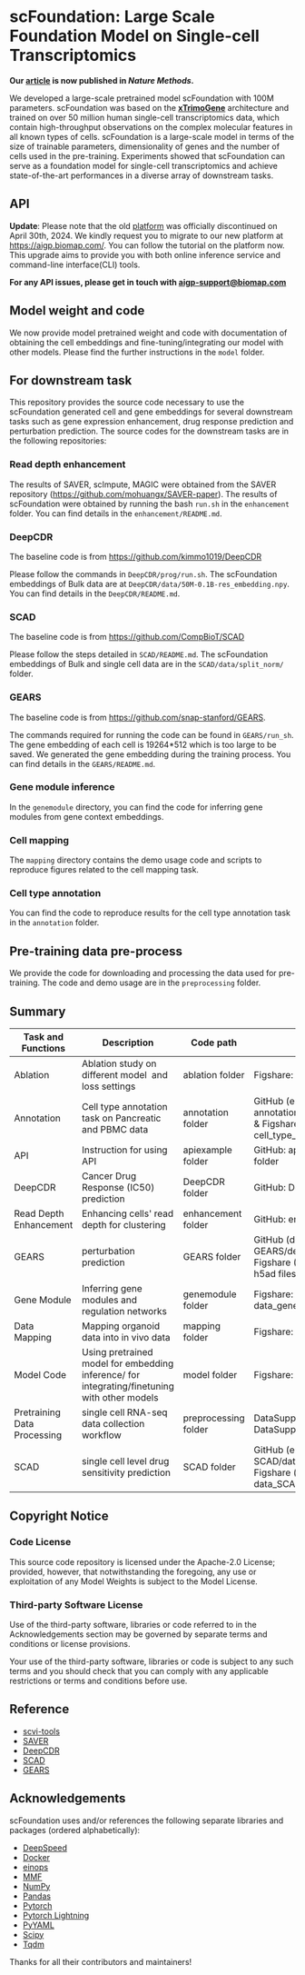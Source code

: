 # scFoundation: Large Scale Foundation Model on Single-cell Transcriptomics

**Our [article](https://www.nature.com/articles/s41592-024-02305-7) is now published in *Nature Methods*.**

We developed a large-scale pretrained model scFoundation with 100M parameters. scFoundation was based on the **[xTrimoGene](https://proceedings.neurips.cc/paper_files/paper/2023/hash/db68f1c25678f72561ab7c97ce15d912-Abstract-Conference.html)** architecture and trained on over 50 million human single-cell transcriptomics data, which contain high-throughput observations on the complex molecular features in all known types of cells. scFoundation is a large-scale model in terms of the size of trainable parameters, dimensionality of genes and the number of cells used in the pre-training. Experiments showed that scFoundation can serve as a foundation model for single-cell transcriptomics and achieve state-of-the-art performances in a diverse array of downstream tasks.

## API
**Update**: Please note that the old [platform](https://api.biomap.com/xTrimoGene/apply) was officially discontinued on April 30th, 2024. We kindly request you to migrate to our new platform at https://aigp.biomap.com/. You can follow the tutorial on the platform now. This upgrade aims to provide you with both online inference service and command-line interface(CLI) tools.

**For any API issues, please get in touch with aigp-support@biomap.com**

## Model weight and code
We now provide model pretrained weight and code with documentation of obtaining the cell embeddings and fine-tuning/integrating our model with other models. Please find the further instructions in the `model` folder.


## For downstream task
This repository provides the source code necessary to use the scFoundation generated cell and gene embeddings for several downstream tasks such as gene expression enhancement, drug response prediction and perturbation prediction. The source codes for the downstream tasks are in the following repositories:

### Read depth enhancement
The results of SAVER, scImpute, MAGIC were obtained from the SAVER repository (https://github.com/mohuangx/SAVER-paper). The results of scFoundation were obtained by running the bash `run.sh` in the `enhancement` folder. You can find details in the `enhancement/README.md`.

### DeepCDR
The baseline code is from https://github.com/kimmo1019/DeepCDR

Please follow the commands in `DeepCDR/prog/run.sh`. The scFoundation embeddings of Bulk data are at `DeepCDR/data/50M-0.1B-res_embedding.npy`. You can find details in the `DeepCDR/README.md`.

### SCAD
The baseline code is from https://github.com/CompBioT/SCAD

Please follow the steps detailed in `SCAD/README.md`. The scFoundation embeddings of Bulk and single cell data are in the `SCAD/data/split_norm/` folder.

### GEARS
The baseline code is from https://github.com/snap-stanford/GEARS.

The commands required for running the code can be found in  `GEARS/run_sh`. The gene embedding of each cell is 19264*512 which is too large to be saved. We generated the gene embedding during the training process. You can find details in the `GEARS/README.md`.

### Gene module inference
In the `genemodule` directory, you can find the code for inferring gene modules from gene context embeddings.

### Cell mapping
The `mapping` directory contains the demo usage code and scripts to reproduce figures related to the cell mapping task.

### Cell type annotation
You can find the code to reproduce results for the cell type annotation task in the `annotation` folder.

## Pre-training data pre-process
We provide the code for downloading and processing the data used for pre-training. The code and demo usage are in the `preprocessing` folder.

## Summary

| Task and Functions          | Description                                                                                  | Code path            | Data path                                                                                                                                |
| --------------------------- | -------------------------------------------------------------------------------------------- | -------------------- | ---------------------------------------------------------------------------------------------------------------------------------------- |
| Ablation                    | Ablation study on different model  and loss settings                                         | ablation folder      | Figshare: data_ablation.zip                                                                                                              |
| Annotation                  | Cell type annotation task on Pancreatic and PBMC data                                        | annotation folder    | GitHub (embeddings): annotation/annotation_data.zip & Figshare (raw data): cell_type_rawdata.zip                                         |
| API                         | Instruction for using API                                                                    | apiexample folder    | GitHub: apiexample/data/ folder                                                                                                          |
| DeepCDR                     | Cancer Drug Response (IC50) prediction                                                       | DeepCDR folder       | GitHub: DeepCDR/data/ folder                                                                                                             |
| Read Depth Enhancement      | Enhancing cells' read depth for clustering                                                   | enhancement folder   | GitHub: enhancement folder                                                                                                               |
| GEARS                       | perturbation prediction                                                                      | GEARS folder         | GitHub (demo data): GEARS/demo/data/ folder & Figshare (Experiment data): all h5ad files |
| Gene Module                 | Inferring gene modules and regulation networks                                               | genemodule folder    | Figshare: data_genemodule.zip                                                                                                            |
| Data Mapping                | Mapping organoid data into in vivo data                                                      | mapping folder       | Figshare: data_mapping.zip                                                                                                               |
| Model Code                  | Using pretrained model for embedding inference/ for integrating/finetuning with other models | model folder         | Figshare: model_example.zip                                                                                                              |
| Pretraining Data Processing | single cell RNA-seq data collection workflow                                                 | preprocessing folder | DataSupplement1.xlsx and DataSupplement2.xlsx                                                                                            |
| SCAD                        | single cell level drug sensitivity prediction                                                | SCAD folder          | GitHub (embeddings): SCAD/data/split_norm Figshare (raw exp. Data): data_SCAD_split_norm.zip                                             |

## Copyright Notice
### Code License

This source code repository is licensed under the Apache-2.0 License; provided, however, that notwithstanding the foregoing, any use or exploitation of any Model Weights is subject to the Model License.

### Third-party Software License

Use of the third-party software, libraries or code referred to in the Acknowledgements section may be governed by separate terms and conditions or license provisions.

Your use of the third-party software, libraries or code is subject to any such terms and you should check that you can comply with any applicable restrictions or terms and conditions before use.

## Reference

- [scvi-tools](https://github.com/scverse/scvi-tools)
- [SAVER](https://github.com/mohuangx/SAVER)
- [DeepCDR](https://github.com/kimmo1019/DeepCDR)
- [SCAD](https://github.com/CompBioT/SCAD)
- [GEARS](https://github.com/snap-stanford/GEARS)

## Acknowledgements

scFoundation uses and/or references the following separate libraries and packages (ordered alphabetically):

- [DeepSpeed](https://github.com/microsoft/DeepSpeed)
- [Docker](https://www.docker.com/)
- [einops](https://github.com/arogozhnikov/einops)
- [MMF](https://github.com/facebookresearch/mmf)
- [NumPy](https://numpy.org/)
- [Pandas](https://pandas.pydata.org/)
- [Pytorch](https://pytorch.org/)
- [Pytorch Lightning](https://www.pytorchlightning.ai)
- [PyYAML](https://pyyaml.org)
- [Scipy](https://scipy.org/)
- [Tqdm](https://github.com/tqdm/tqdm)

Thanks for all their contributors and maintainers!
